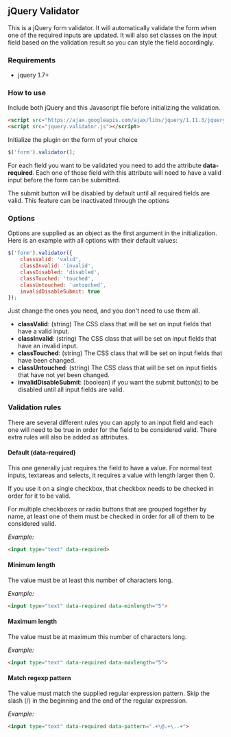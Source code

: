 ## jQuery ValidatorThis is a jQuery form validator. It will automatically validate the form when one of the required inputs are updated. It will also set classes on the input field based on the validation result so you can style the field accordingly.### Requirements* jquery 1.7+### How to useInclude both jQuery and this Javascript file before initializing the validation.```html<script src="https://ajax.googleapis.com/ajax/libs/jquery/1.11.3/jquery.min.js"></script><script src="jquery.validator.js"></script>```Initialize the plugin on the form of your choice```javascript$('form').validator();```For each field you want to be validated you need to add the attribute __data-required__. Each one of those field with this attribute will need to have a valid input before the form can be submitted.The submit button will be disabled by default until all required fields are valid. This feature can be inactivated through the options### OptionsOptions are supplied as an object as the first argument in the initialization. Here is an example with all options with their default values:```javascript$('form').validator({    classValid: 'valid',    classInvalid: 'invalid',    classDisabled: 'disabled',    classTouched: 'touched',    classUntouched: 'untouched',    invalidDisableSubmit: true});```Just change the ones you need, and you don't need to use them all.* __classValid__: (string) The CSS class that will be set on input fields that have a valid input.* __classInvalid__: (string) The CSS class that will be set on input fields that have an invalid input.* __classTouched__: (string) The CSS class that will be set on input fields that have been changed.* __classUntouched__: (string) The CSS class that will be set on input fields that have not yet been changed.* __invalidDisableSubmit__: (boolean) if you want the submit button(s) to be disabled until all input fields are valid.### Validation rulesThere are several different rules you can apply to an input field and each one will need to be true in order for the field to be considered valid. There extra rules will also be added as attributes.#### Default (data-required)This one generally just requires the field to have a value. For normal text inputs, textareas and selects, it requires a value with length larger then 0.If you use it on a single checkbox, that checkbox needs to be checked in order for it to be valid.For multiple checkboxes or radio buttons that are grouped together by name, at least one of them must be checked in order for all of them to be considered valid._Example:_```html<input type="text" data-required>```#### Minimum lengthThe value must be at least this number of characters long._Example:_```html<input type="text" data-required data-minlength="5">```#### Maximum lengthThe value must be at maximum this number of characters long._Example:_```html<input type="text" data-required data-maxlength="5">```#### Match regexp patternThe value must match the supplied regular expression pattern. Skip the slash (/) in the beginning and the end of the regular expression._Example:_```html<input type="text" data-required data-pattern=".+\@.+\..+">```